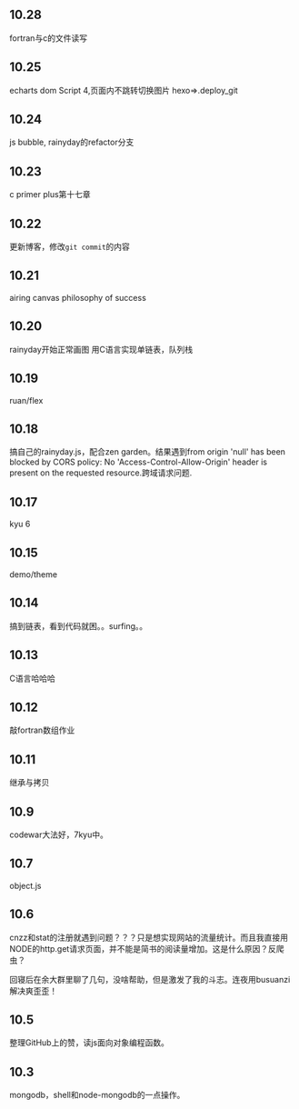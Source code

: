 ## 10.28
fortran与c的文件读写
## 10.25
echarts
dom Script 4,页面内不跳转切换图片
hexo=>.deploy_git

## 10.24
js bubble, rainyday的refactor分支
## 10.23
c primer plus第十七章
## 10.22
更新博客，修改`git commit`的内容
## 10.21
airing canvas
philosophy of success
## 10.20
rainyday开始正常画图
用C语言实现单链表，队列栈
## 10.19
ruan/flex    
## 10.18
搞自己的rainyday.js，配合zen garden。结果遇到from origin 'null' has been blocked by CORS policy: No 'Access-Control-Allow-Origin' header is present on the requested resource.跨域请求问题.
## 10.17
kyu 6
## 10.15
demo/theme
## 10.14
搞到链表，看到代码就困。。surfing。。
## 10.13
C语言哈哈哈
## 10.12
敲fortran数组作业
## 10.11
继承与拷贝
## 10.9
codewar大法好，7kyu中。
## 10.7 
object.js
## 10.6
cnzz和stat的注册就遇到问题？？？只是想实现网站的流量统计。而且我直接用NODE的http.get请求页面，并不能是简书的阅读量增加。这是什么原因？反爬虫？

回寝后在余大群里聊了几句，没啥帮助，但是激发了我的斗志。连夜用busuanzi解决爽歪歪！
## 10.5
整理GitHub上的赞，读js面向对象编程函数。
## 10.3
mongodb，shell和node-mongodb的一点操作。

















